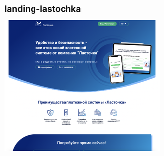 # landing-lastochka
![alt text](https://github.com/1million2/landing-lastochka/blob/main/screenshot.png?raw=true)

